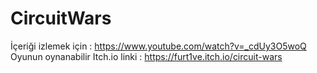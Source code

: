 # CircuitWars
İçeriği izlemek için : https://www.youtube.com/watch?v=_cdUy3O5woQ
Oyunun oynanabilir Itch.io linki : https://furt1ve.itch.io/circuit-wars
